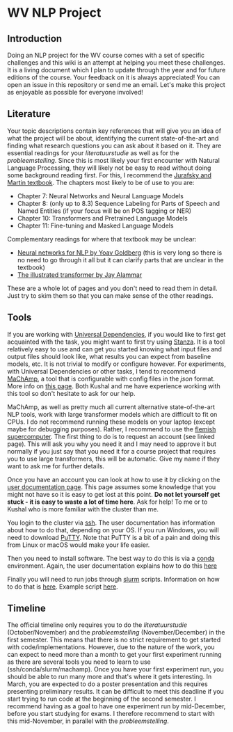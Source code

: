 # WV NLP Project

## Introduction

Doing an NLP project for the WV course comes with a set of specific
challenges and this wiki is an attempt at helping you meet these
challenges. It is a living document which I plan to update through the
year and for future editions of the course. Your feedback on it is
always appreciated! You can open an issue in this repository or send me an email. 
Let's make this project as enjoyable as possible for everyone involved!

## Literature

Your topic descriptions contain key references that will give you an
idea of what the project will be about, identifying the current
state-of-the-art and finding what research questions you can ask about
it based on it. They are essential readings for your *literatuurstudie*
as well as for the *probleemstelling*. Since this is most likely your
first encounter with Natural Language Processing, they will likely not
be easy to read without doing some background reading first. For this, I
recommend the [Jurafsky and Martin textbook](https://web.stanford.edu/~jurafsky/slp3/). The chapters most
likely to be of use to you are:

* Chapter 7: Neural Networks and Neural Language Models
* Chapter 8: (only up to 8.3) Sequence Labeling for Parts of Speech and Named Entities (if your focus will be on POS tagging or NER)
* Chapter 10: Transformers and Pretrained Language Models
* Chapter 11: Fine-tuning and Masked Language Models

Complementary readings for where that textbook may be unclear:

*   [Neural networks for NLP by Yoav Goldberg](https://u.cs.biu.ac.il/~yogo/nnlp.pdf) (this is very long so there is no need to go through it all but it can clarify parts that are unclear in the textbook)
*   [The illustrated transformer by Jay Alammar](https://jalammar.github.io/illustrated-transformer/)

These are a whole lot of pages and you don't need to read them in
detail. Just try to skim them so that you can make sense of the other
readings.

## Tools

If you are working with [Universal Dependencies](https://universaldependencies.org), if you would like to
first get acquainted with the task, you might want to first try using
[Stanza](https://stanfordnlp.github.io/stanza/). It is a tool relatively
easy to use and can get you started knowing what input files and output
files should look like, what results you can expect from baseline
models, etc. It is not trivial to modify or configure however. For
experiments, with Universal Dependencies or other tasks, I tend to
recommend [MaChAmp](https://github.com/machamp-nlp/machamp), a tool that
is configurable with config files in the *json* format. More info on [this page](docs/machamp.md).
Both Kushal and me have experience working with this tool so don't hesitate to ask for our
help.

MaChAmp, as well as pretty much all current alternative state-of-the-art
NLP tools, work with large transformer models which are difficult to fit
on CPUs. I do not recommend running these models on your laptop (except
maybe for debugging purposes). Rather, I recommend to use the [flemish supercomputer](https://www.vscentrum.be/user-portal). The first thing to
do is to request an account (see linked page). This will ask you why you
need it and I may need to approve it but normally if you just say that
you need it for a course project that requires you to use large
transformers, this will be automatic. Give my name if they want to ask
me for further details.

Once you have an account you can look at how to use it by clicking on
the [user documentation page](https://docs.vscentrum.be/). This page
assumes some knowledge that you might not have so it is easy to get lost
at this point. **Do not let yourself get stuck - it is easy to waste a lot of time here**. Ask for help! To me or to Kushal who is more familiar with the cluster than me.

You login to the cluster via [ssh](https://www.openssh.com/). The user documentation has information about how to do that, depending on your OS.
If you run Windows, you will need to download [PuTTY](https://www.putty.org/). Note that PuTTY is a bit of a pain and doing this from Linux or macOS would make your life easier.

Then you need to install software. The best way to do this is via a
[conda](https://conda.io/projects/conda/en/latest/index.html) environment. Again, the user documentation explains how to do this [here](https://docs.vscentrum.be/software/python_package_management.html#install-python-packages-using-conda)

Finally you will need to run jobs through [slurm](https://slurm.schedmd.com/documentation.html) scripts. Information on how to do that is [here](https://docs.vscentrum.be/jobs/running_jobs.html). Example script [here](source/slurm_example.sh).

## Timeline

The official timeline only requires you to do the *literatuurstudie*
(October/November) and the *probleemstelling* (November/December) in the
first semester. This means that there is no strict requirement to get
started with code/implementations. However, due to the nature of the
work, you can expect to need more than a month to get your first
experiment running as there are several tools you need to learn to use
(ssh/conda/slurm/machamp). Once you have your first experiment run, you
should be able to run many more and that's where it gets interesting. In
March, you are expected to do a poster presentation and this requires
presenting preliminary results. It can be difficult to meet this
deadline if you start trying to run code at the beginning of the second
semester. I recommend having as a goal to have one experiment run by
mid-December, before you start studying for exams. I therefore recommend
to start with this mid-November, in parallel with the
*probleemstelling*.

